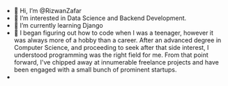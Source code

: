 - 👋 Hi, I’m @RizwanZafar
- 👀 I’m interested in Data Science and Backend Development.
- 🌱 I’m currently learning Django
- 💞️ I began figuring out how to code when I was a teenager, however it was always more of a hobby than a career. After an advanced degree in Computer Science, and proceeding to seek after that side interest, I understood programming was the right field for me. From that point forward, I've chipped away at innumerable freelance projects and have been engaged with a small bunch of prominent startups.
- 

<!---

--->
